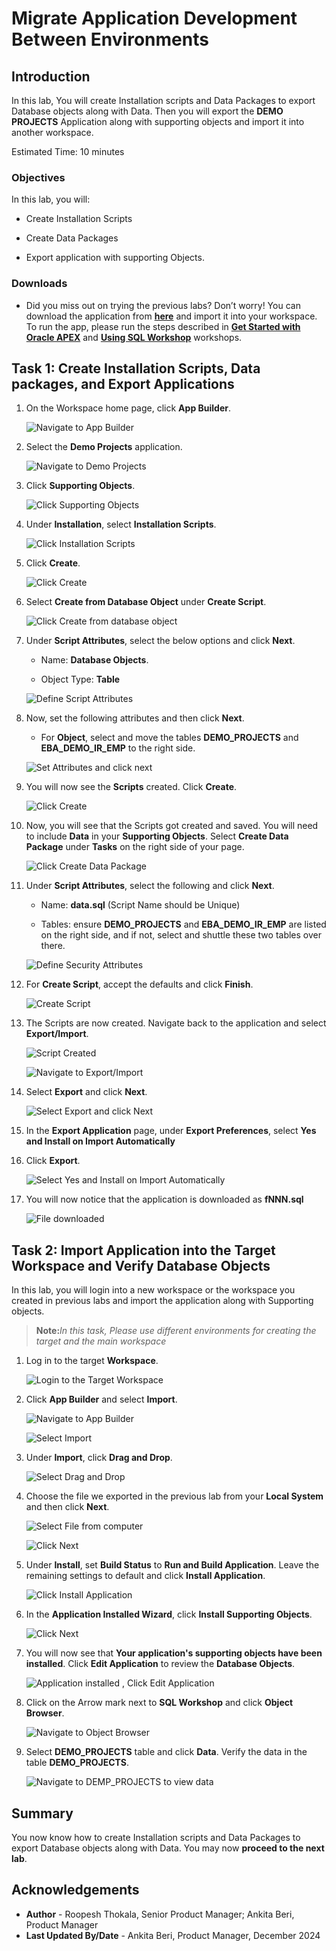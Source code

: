 # Migrate Application Development Between Environments

## Introduction

In this lab, You will create Installation scripts and Data Packages to export Database objects along with Data. Then you will export the **DEMO PROJECTS** Application along with supporting objects and import it into another workspace.

Estimated Time: 10 minutes

### Objectives

In this lab, you will:

- Create Installation Scripts

- Create Data Packages

- Export application with supporting Objects.

### Downloads

- Did you miss out on trying the previous labs? Don’t worry! You can download the application from **[here](files/demo-projects-5.sql)** and import it into your workspace. To run the app, please run the steps described in **[Get Started with Oracle APEX](https://livelabs.oracle.com/pls/apex/r/dbpm/livelabs/run-workshop?p210_wid=3509)** and **[Using SQL Workshop](https://livelabs.oracle.com/pls/apex/r/dbpm/livelabs/run-workshop?p210_wid=3524)** workshops.

## Task 1: Create Installation Scripts, Data packages, and Export Applications

1. On the Workspace home page, click **App Builder**.

    ![Navigate to App Builder](images/click-app-builder.png " ")

2. Select the **Demo Projects** application.

    ![Navigate to Demo Projects](images/select-demo-projects.png " ")

3. Click **Supporting Objects**.

    ![Click Supporting Objects](images/click-supporting-objects.png " ")

4. Under **Installation**, select **Installation Scripts**.

    ![Click Installation Scripts](images/select-installation-scripts.png " ")

5. Click **Create**.

    ![Click Create](images/click-create.png " ")

6. Select **Create from Database Object** under **Create Script**.

    ![Click Create from database object](images/create-script1.png " ")

7. Under **Script Attributes**, select the below options and click **Next**.

    - Name: **Database Objects**.

    - Object Type: **Table**

    ![Define Script Attributes](images/create-script2.png " ")

8. Now, set the following attributes and then click **Next**.

    - For **Object**, select and move the tables **DEMO\_PROJECTS** and **EBA\_DEMO\_IR\_EMP** to the right side.

    ![Set Attributes and click next](images/create-script3.png " ")

9. You will now see the **Scripts** created. Click **Create**.

    ![Click Create](images/create-script4.png " ")

10. Now, you will see that the Scripts got created and saved. You will need to include **Data** in your **Supporting Objects**. Select **Create Data Package** under **Tasks** on the right side of your page.

    ![Click Create Data Package](images/select-data-packages.png " ")

11. Under **Script Attributes**, select the following and click **Next**.

    - Name: **data.sql** (Script Name should be Unique)

    - Tables: ensure **DEMO\_PROJECTS** and **EBA\_DEMO\_IR\_EMP** are listed on the right side, and if not, select and shuttle these two tables over there.

    ![Define Security Attributes](images/create-data-packages.png " ")

12. For **Create Script**, accept the defaults and click **Finish**.

    ![Create Script](images/create-data-packages1.png " ")

13. The Scripts are now created. Navigate back to the application and select **Export/Import**.

    ![Script Created](images/navigate-to-app1.png " ")

    ![Navigate to Export/Import](images/navigate-to-export.png " ")

14. Select **Export** and click **Next**.

    ![Select Export and click Next](images/export-app1.png " ")

15. In the **Export Application** page, under **Export Preferences**, select **Yes and Install on Import Automatically**

16. Click **Export**.

    ![Select Yes and Install on Import Automatically](images/export-app2.png " ")

17. You will now notice that the application is downloaded as **fNNN.sql**

    ![File downloaded](images/exported-app.png " ")

## Task 2: Import Application into the Target Workspace and Verify Database Objects

In this lab, you will login into a new workspace or the workspace you created in previous labs and import the application along with Supporting objects.

> **Note:**_In this task, Please use different environments for creating the target and the main workspace_

1. Log in to the target **Workspace**.

    ![Login to the Target Workspace](images/login-towksp1.png " ")

2. Click **App Builder** and select **Import**.

    ![Navigate to App Builder](images/select-app-builder.png " ")

    ![Select Import](images/select-import.png " ")

3. Under **Import**, click **Drag and Drop**.

    ![Select Drag and Drop](images/select-drag-and-drop.png " ")

4. Choose the file we exported in the previous lab from your **Local System** and then click **Next**.

    ![Select File from computer](images/select-file.png " ")

    ![Click Next](images/click-next.png " ")

5. Under **Install**, set **Build Status** to **Run and Build Application**. Leave the remaining settings to default and click **Install Application**.

    ![Click Install Application](images/install-app1.png " ")

6. In the **Application Installed Wizard**, click **Install Supporting Objects**.

    ![Click Next](images/install-so1.png " ")

7. You will now see that **Your application's supporting objects have been installed**. Click **Edit Application** to review the **Database Objects**.

    ![Application installed , Click Edit Application](images/install-app3.png " ")

8. Click on the Arrow mark next to **SQL Workshop** and click **Object Browser**.

    ![Navigate to Object Browser](images/object-browser1.png " ")

9. Select **DEMO\_PROJECTS** table and click **Data**. Verify the data in the table **DEMO\_PROJECTS**.

    ![Navigate to DEMP_PROJECTS to view data](images/object-browser2.png " ")

## Summary

You now know how to create Installation scripts and Data Packages to export Database objects along with Data. You may now **proceed to the next lab**.

## Acknowledgements

- **Author** - Roopesh Thokala, Senior Product Manager; Ankita Beri, Product Manager
- **Last Updated By/Date** - Ankita Beri, Product Manager, December 2024
